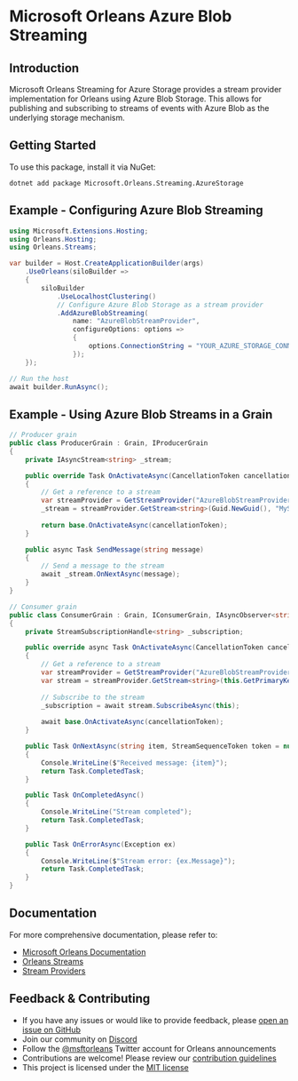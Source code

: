 # Microsoft Orleans Azure Blob Streaming

## Introduction
Microsoft Orleans Streaming for Azure Storage provides a stream provider implementation for Orleans using Azure Blob Storage. This allows for publishing and subscribing to streams of events with Azure Blob as the underlying storage mechanism.

## Getting Started
To use this package, install it via NuGet:

```shell
dotnet add package Microsoft.Orleans.Streaming.AzureStorage
```

## Example - Configuring Azure Blob Streaming
```csharp
using Microsoft.Extensions.Hosting;
using Orleans.Hosting;
using Orleans.Streams;

var builder = Host.CreateApplicationBuilder(args)
    .UseOrleans(siloBuilder =>
    {
        siloBuilder
            .UseLocalhostClustering()
            // Configure Azure Blob Storage as a stream provider
            .AddAzureBlobStreaming(
                name: "AzureBlobStreamProvider",
                configureOptions: options =>
                {
                    options.ConnectionString = "YOUR_AZURE_STORAGE_CONNECTION_STRING";
                });
    });

// Run the host
await builder.RunAsync();
```

## Example - Using Azure Blob Streams in a Grain
```csharp
// Producer grain
public class ProducerGrain : Grain, IProducerGrain
{
    private IAsyncStream<string> _stream;

    public override Task OnActivateAsync(CancellationToken cancellationToken)
    {
        // Get a reference to a stream
        var streamProvider = GetStreamProvider("AzureBlobStreamProvider");
        _stream = streamProvider.GetStream<string>(Guid.NewGuid(), "MyStreamNamespace");
        
        return base.OnActivateAsync(cancellationToken);
    }

    public async Task SendMessage(string message)
    {
        // Send a message to the stream
        await _stream.OnNextAsync(message);
    }
}

// Consumer grain
public class ConsumerGrain : Grain, IConsumerGrain, IAsyncObserver<string>
{
    private StreamSubscriptionHandle<string> _subscription;

    public override async Task OnActivateAsync(CancellationToken cancellationToken)
    {
        // Get a reference to a stream
        var streamProvider = GetStreamProvider("AzureBlobStreamProvider");
        var stream = streamProvider.GetStream<string>(this.GetPrimaryKey(), "MyStreamNamespace");
        
        // Subscribe to the stream
        _subscription = await stream.SubscribeAsync(this);
        
        await base.OnActivateAsync(cancellationToken);
    }

    public Task OnNextAsync(string item, StreamSequenceToken token = null)
    {
        Console.WriteLine($"Received message: {item}");
        return Task.CompletedTask;
    }

    public Task OnCompletedAsync()
    {
        Console.WriteLine("Stream completed");
        return Task.CompletedTask;
    }

    public Task OnErrorAsync(Exception ex)
    {
        Console.WriteLine($"Stream error: {ex.Message}");
        return Task.CompletedTask;
    }
}
```

## Documentation
For more comprehensive documentation, please refer to:
- [Microsoft Orleans Documentation](https://learn.microsoft.com/dotnet/orleans/)
- [Orleans Streams](https://learn.microsoft.com/en-us/dotnet/orleans/streaming/index)
- [Stream Providers](https://learn.microsoft.com/en-us/dotnet/orleans/streaming/stream-providers)

## Feedback & Contributing
- If you have any issues or would like to provide feedback, please [open an issue on GitHub](https://github.com/dotnet/orleans/issues)
- Join our community on [Discord](https://aka.ms/orleans-discord)
- Follow the [@msftorleans](https://twitter.com/msftorleans) Twitter account for Orleans announcements
- Contributions are welcome! Please review our [contribution guidelines](https://github.com/dotnet/orleans/blob/main/CONTRIBUTING.md)
- This project is licensed under the [MIT license](https://github.com/dotnet/orleans/blob/main/LICENSE)